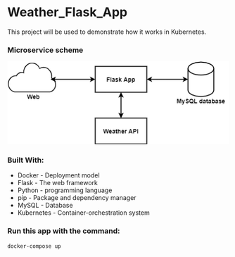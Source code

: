 # Weather_Flask_App
This project will be used to demonstrate how it works in Kubernetes.

### Microservice scheme
![alt text](https://github.com/ElizavetaDavydova07/Weather_Flask_App/blob/main/scheme.png)

### Built With:
- Docker - Deployment model
- Flask - The web framework
- Python - programming language
- pip - Package and dependency manager
- MySQL - Database
- Kubernetes - Container-orchestration system
### Run this app with the command:
```
docker-compose up
```
